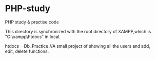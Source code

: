 # PHP-study
PHP study &amp; practise code

This directory is synchronized with the root directory of XAMPP,which is "C:\xampp\htdocs" in local.

htdocs
--Db_Practice  //A small project of showing all the users and add, edit, delete functions.
